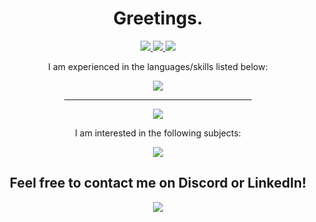 <div id="header" align="center">
  <h1>Greetings.</h1>
  <div id="badges">
    <a href="https://www.linkedin.com/in/37743-yibg">
      <img src="https://img.shields.io/static/v1?style=for-the-badge&logo=linkedin&label=LinkedIn&labelColor=blue&message=Yousef%20Gomaa&color=gray"/>
    <a href="https://app.datacamp.com/profile/yousefgomaa">
      <img src="https://img.shields.io/static/v1?style=for-the-badge&logo=datacamp&label=DataCamp&labelColor=white&message=Yousef%20Gomaa&color=gray"/>
    <a href="https://www.kaggle.com/yousefgomaa43">
      <img src="https://img.shields.io/static/v1?style=for-the-badge&logo=kaggle&label=Kaggle&labelColor=white&message=Yousef%20Gomaa&color=gray"/>
    </a>
  </div>
  <div id="languages">
    <p>I am experienced in the languages/skills listed below:</p>
    <a href="#">
        <img src="https://skillicons.dev/icons?i=mysql,cpp,cs,c,postgres,r,py,vim,bash,matlab,git,tensorflow,sqlite,pytorch,dotnet,js,html,css,solidity,arduino,docker,nodejs,blender,unity,fastapi&perline=5"/>
    </a>
  </div>
  <hr width=300>
  <div id="stats">
      <a href="#">
        <img src="https://github-readme-stats.vercel.app/api/top-langs/?username=37743&theme=tokyonight&layout=donut&hide=jupyter%20notebook,html"/>
      </a>
  </div>
  <div id="languages">
    <p>I am interested in the following subjects:</p>
    <a href="#">
      <img src="https://skillicons.dev/icons?i=julia,godot,linux,java,kotlin,rust,php"/>
    </a>
  </div>
  <div>
    <h2>Feel free to contact me on Discord or LinkedIn!</h2>
    <a href="#">
      <img src="https://img.shields.io/static/v1?style=for-the-badge&logo=discord&label=Discord&labelColor=white&message=37743&color=gray"/>
    </a>
  </div>
</div>
